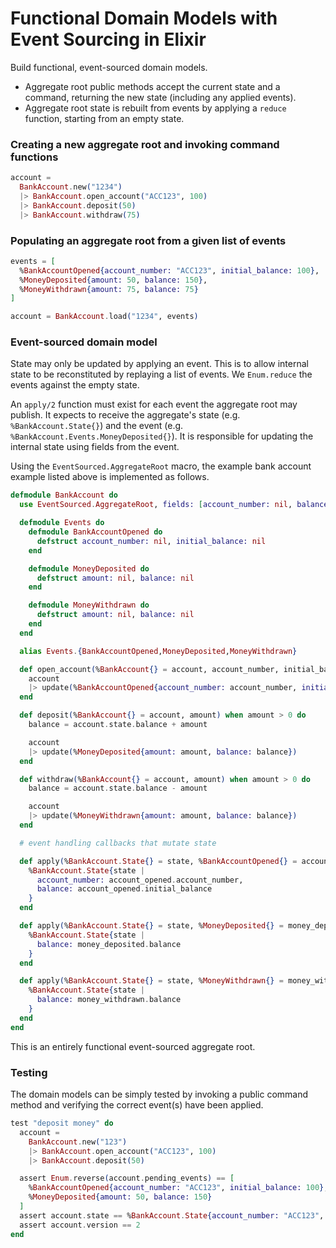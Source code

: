 # Functional Domain Models with Event Sourcing in Elixir

Build functional, event-sourced domain models.

- Aggregate root public methods accept the current state and a command, returning the new state (including any applied events).
- Aggregate root state is rebuilt from events by applying a `reduce` function, starting from an empty state.

### Creating a new aggregate root and invoking command functions

```elixir
account =
  BankAccount.new("1234")
  |> BankAccount.open_account("ACC123", 100)
  |> BankAccount.deposit(50)
  |> BankAccount.withdraw(75)
```

### Populating an aggregate root from a given list of events

```elixir
events = [
  %BankAccountOpened{account_number: "ACC123", initial_balance: 100},
  %MoneyDeposited{amount: 50, balance: 150},
  %MoneyWithdrawn{amount: 75, balance: 75}
]

account = BankAccount.load("1234", events)
```

### Event-sourced domain model

State may only be updated by applying an event. This is to allow internal state to be reconstituted by replaying a list of events. We `Enum.reduce` the events against the empty state.

An `apply/2` function must exist for each event the aggregate root may publish. It expects to receive the aggregate's state (e.g. `%BankAccount.State{}`) and the event (e.g. `%BankAccount.Events.MoneyDeposited{}`). It is responsible for updating the internal state using fields from the event.

Using the `EventSourced.AggregateRoot` macro, the example bank account example listed above is implemented as follows.

```elixir
defmodule BankAccount do
  use EventSourced.AggregateRoot, fields: [account_number: nil, balance: nil]

  defmodule Events do
    defmodule BankAccountOpened do
      defstruct account_number: nil, initial_balance: nil
    end

    defmodule MoneyDeposited do
      defstruct amount: nil, balance: nil
    end

    defmodule MoneyWithdrawn do
      defstruct amount: nil, balance: nil
    end
  end

  alias Events.{BankAccountOpened,MoneyDeposited,MoneyWithdrawn}

  def open_account(%BankAccount{} = account, account_number, initial_balance) when initial_balance > 0 do
    account
    |> update(%BankAccountOpened{account_number: account_number, initial_balance: initial_balance})
  end

  def deposit(%BankAccount{} = account, amount) when amount > 0 do
    balance = account.state.balance + amount

    account
    |> update(%MoneyDeposited{amount: amount, balance: balance})
  end

  def withdraw(%BankAccount{} = account, amount) when amount > 0 do
    balance = account.state.balance - amount

    account
    |> update(%MoneyWithdrawn{amount: amount, balance: balance})
  end

  # event handling callbacks that mutate state

  def apply(%BankAccount.State{} = state, %BankAccountOpened{} = account_opened) do
    %BankAccount.State{state |
      account_number: account_opened.account_number,
      balance: account_opened.initial_balance
    }
  end

  def apply(%BankAccount.State{} = state, %MoneyDeposited{} = money_deposited) do
    %BankAccount.State{state |
      balance: money_deposited.balance
    }
  end

  def apply(%BankAccount.State{} = state, %MoneyWithdrawn{} = money_withdrawn) do
    %BankAccount.State{state |
      balance: money_withdrawn.balance
    }
  end
end
```

This is an entirely functional event-sourced aggregate root.

### Testing

The domain models can be simply tested by invoking a public command method and verifying the correct event(s) have been applied.

```elixir
test "deposit money" do
  account =
    BankAccount.new("123")
    |> BankAccount.open_account("ACC123", 100)
    |> BankAccount.deposit(50)

  assert Enum.reverse(account.pending_events) == [
    %BankAccountOpened{account_number: "ACC123", initial_balance: 100},
    %MoneyDeposited{amount: 50, balance: 150}
  ]
  assert account.state == %BankAccount.State{account_number: "ACC123", balance: 150}
  assert account.version == 2
end
```
